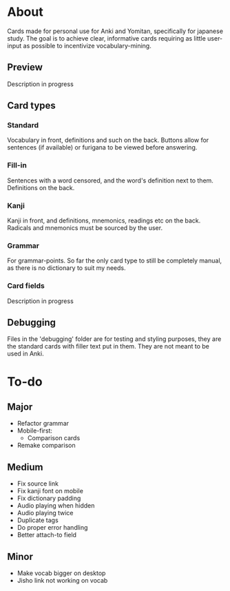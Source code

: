 # About
Cards made for personal use for Anki and Yomitan, specifically for japanese study.
The goal is to achieve clear, informative cards requiring as little user-input as possible to incentivize vocabulary-mining.

## Preview
Description in progress

## Card types
### Standard
Vocabulary in front, definitions and such on the back. Buttons allow for sentences (if available) or furigana to be viewed before answering.
### Fill-in
Sentences with a word censored, and the word's definition next to them. Definitions on the back.
### Kanji
Kanji in front, and definitions, mnemonics, readings etc on the back. 
Radicals and mnemonics must be sourced by the user.
### Grammar
For grammar-points. So far the only card type to still be completely manual, as there is no dictionary to suit my needs.

### Card fields
Description in progress

## Debugging
Files in the 'debugging' folder are for testing and styling purposes, they are the standard cards with filler text put in them. They are not meant to be used in Anki.

# To-do
## Major
- Refactor grammar
- Mobile-first:
    - Comparison cards
- Remake comparison

## Medium
- Fix source link
- Fix kanji font on mobile
- Fix dictionary padding
- Audio playing when hidden
- Audio playing twice
- Duplicate tags
- Do proper error handling
- Better attach-to field

## Minor
- Make vocab bigger on desktop
- Jisho link not working on vocab